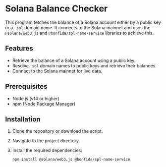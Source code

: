 # Solana Balance Checker

This program fetches the balance of a Solana account either by a public key or a `.sol` domain name. It connects to the Solana mainnet and uses the `@solana/web3.js` and `@bonfida/spl-name-service` libraries to achieve this.

## Features

- Retrieve the balance of a Solana account using a public key.
- Resolve `.sol` domain names to public keys and retrieve their balances.
- Connect to the Solana mainnet for live data.

## Prerequisites

- Node.js (v14 or higher)
- npm (Node Package Manager)

## Installation

1. Clone the repository or download the script.

2. Navigate to the project directory.

3. Install the required dependencies:
   ```bash
   npm install @solana/web3.js @bonfida/spl-name-service
